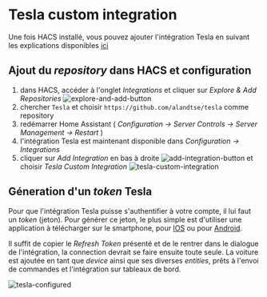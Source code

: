 # Tesla custom integration

Une fois HACS installé, vous pouvez ajouter l'intégration Tesla en suivant les explications disponibles [ici](https://github.com/alandtse/tesla#installation)

## Ajout du *repository* dans HACS et configuration
1. dans HACS, accéder à l'onglet *Integrations* et cliquer sur *Explore & Add Repositories* ![explore-and-add-button](.../explore-and-add-button.png)
2. chercher `Tesla` et choisir `https://github.com/alandtse/tesla` comme repository
3. redémarrer Home Assistant ( *Configuration -> Server Controls -> Server Management -> Restart* )
4. l'intégration Tesla est maintenant disponible dans *Configuration -> Integrations*
5. cliquer sur *Add Integration* en bas à droite ![add-integration-button](.../add-integration-button.png) et choisir *Tesla Custom Integration* ![tesla-custom-integration](.../tesla-custom-integration.png)

## Géneration d'un *token* Tesla

Pour que l'intégration Tesla puisse s'authentifier à votre compte, il lui faut un *token* (jeton). Pour générer ce jeton, le plus simple est d'utiliser une application à télécharger sur le smartphone, pour [IOS](https://apps.apple.com/us/app/auth-app-for-tesla/id1552058613) ou pour [Android](https://play.google.com/store/apps/details?id=net.leveugle.teslatokens).

Il suffit de copier le *Refresh Token* présenté et de le rentrer dans le dialogue de l'intégration, la connection devrait se faire ensuite toute seule. La voiture est ajoutée en tant que *device* ainsi que ses diverses *entities*, prêts à l'envoi de commandes et l'intégration sur tableaux de bord.

![tesla-configured](.../tesla-configured.png)